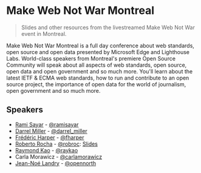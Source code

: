# Make Web Not War Montreal
> Slides and other resources from the livestreamed Make Web Not War event in Montreal.

Make Web Not War Montreal is a full day conference about web standards, open source and open data presented by Microsoft Edge and Lighthouse Labs. World-class speakers from Montreal's premiere Open Source Community will speak about all aspects of web standards, open source, open data and open government and so much more. You'll learn about the latest IETF & ECMA web standards, how to run and contribute to an open source project, the importance of open data for the world of journalism, open government and so much more.

## Speakers

* [Rami Sayar](https://ramisayar.com) - [@ramisayar](https://twitter.com/ramisayar)
* [Darrel Miller](http://www.bizcoder.com/) - [@darrel_miller](https://twitter.com/darrel_miller)
* [Frédéric Harper](http://outofcomfortzone.net/) - [@fharper](https://twitter.com/fharper)
* [Roberto Rocha](http://robertorocha.info/) - [@robroc](https://twitter.com/robroc): [Slides](https://github.com/robroc/MakeWebNotWar-scraping-with-BeautifulSoup/blob/master/Web%20scraping%20with%20BeautifulSoup.ipynb)
* [Raymond Kao](http://homieshq.com/) - [@raykao](https://twitter.com/raykao)
* Carla Morawicz - [@carlamorawicz](https://twitter.com/carlamorawicz)
* [Jean-Noé Landry](http://www.opennorth.ca/) - [@opennorth](https://twitter.com/opennorth)
